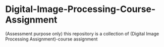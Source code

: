 # Digital-Image-Processing-Course-Assignment
(Assessment purpose only) this repository is a collection of (Digital Image Processing Assignment)-course assignment
